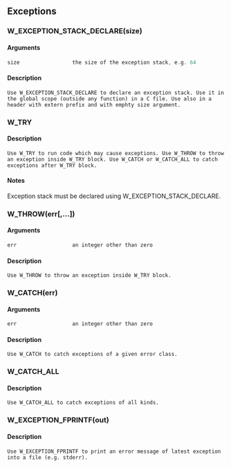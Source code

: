 ## Exceptions
    
### W_EXCEPTION_STACK_DECLARE(size)
#### Arguments
```C
size                 the size of the exception stack, e.g. 64
```
#### Description
    Use W_EXCEPTION_STACK_DECLARE to declare an exception stack. Use it in the global scope (outside any function) in a C file. Use also in a header with extern prefix and with emphty size argument.
    
### W_TRY
#### Description
    Use W_TRY to run code which may cause exceptions. Use W_THROW to throw an exception inside W_TRY block. Use W_CATCH or W_CATCH_ALL to catch exceptions after W_TRY block.
#### Notes
Exception stack must be declared using W_EXCEPTION_STACK_DECLARE.
    
### W_THROW(err[,...])
#### Arguments
```C
err                  an integer other than zero
```
#### Description
    Use W_THROW to throw an exception inside W_TRY block.
    
### W_CATCH(err)
#### Arguments
```C
err                  an integer other than zero
```
#### Description
    Use W_CATCH to catch exceptions of a given error class.
    
### W_CATCH_ALL
#### Description
    Use W_CATCH_ALL to catch exceptions of all kinds.
    
### W_EXCEPTION_FPRINTF(out)
#### Description
    Use W_EXCEPTION_FPRINTF to print an error message of latest exception into a file (e.g. stderr).
